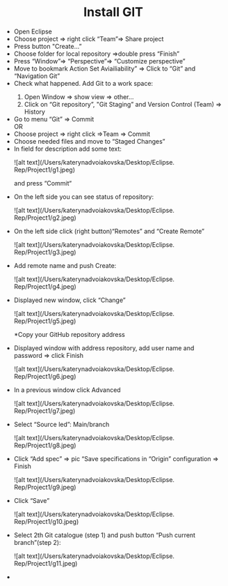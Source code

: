 # <center> Install GIT
<ul>
  <li>Open Eclipse</li>
  <li>Choose project => right click “Team”=> Share project</li>
  <li>Press button "Create…”</li>
  <li>Choose folder for local repository =>double press “Finish”</li>
  <li>Press “Window”=> “Perspective”=> “Customize perspective”</li>
  <li>Move to bookmark Action Set Aviailiability” => Click to “Git” and “Navigation Git”</li>
  <li>Check what happened. Add Git to a work space:</li>
  
  1. Open Window => show view => other…
  2. Click on “Git repository”, "Git Staging” and Version Control (Team) => History
  
  <li>Go to menu “Git” => Commit</li>
  OR
  <li>Choose project => right click =>Team => Commit</li>
  <li>Choose needed files and move to “Staged Changes”</li>
  <li>In field for description add some text:</li>
  
  ![alt text](/Users/katerynadvoiakovska/Desktop/Eclipse. Rep/Project1/g1.jpeg)
  
  and press “Commit“
  
  <li>On the left side you can see status of repository:</li>
  
  ![alt text](/Users/katerynadvoiakovska/Desktop/Eclipse. Rep/Project1/g2.jpeg)
  <li>On the left side click (right button)“Remotes” and “Create Remote”</li>
  
  ![alt text](/Users/katerynadvoiakovska/Desktop/Eclipse. Rep/Project1/g3.jpeg)
  <li>Add remote name and push Create:</li>
  
  ![alt text](/Users/katerynadvoiakovska/Desktop/Eclipse. Rep/Project1/g4.jpeg)
  <li>Displayed new window, click “Change”</li>
  
  ![alt text](/Users/katerynadvoiakovska/Desktop/Eclipse. Rep/Project1/g5.jpeg)
  
  *Copy your GitHub repository address 
  
  <li>Displayed window with address repository, add user name and password => click Finish</li>
  
   ![alt text](/Users/katerynadvoiakovska/Desktop/Eclipse. Rep/Project1/g6.jpeg)
  <li>In a previous window click Advanced</li>
  
  ![alt text](/Users/katerynadvoiakovska/Desktop/Eclipse. Rep/Project1/g7.jpeg)
  <li>Select “Source led”: Main/branch</li>
  
  ![alt text](/Users/katerynadvoiakovska/Desktop/Eclipse. Rep/Project1/g8.jpeg)
  <li>Click “Add spec” => pic “Save specifications in “Origin” configuration => Finish</li>
  
  ![alt text](/Users/katerynadvoiakovska/Desktop/Eclipse. Rep/Project1/g9.jpeg)
  <li>Click “Save”</li>
  
  ![alt text](/Users/katerynadvoiakovska/Desktop/Eclipse. Rep/Project1/g10.jpeg)
  <li>Select 2th Git catalogue (step 1) and push button “Push current branch”(step 2):</li>
  
   ![alt text](/Users/katerynadvoiakovska/Desktop/Eclipse. Rep/Project1/g11.jpeg)
  
  <li></li>
  </ul>